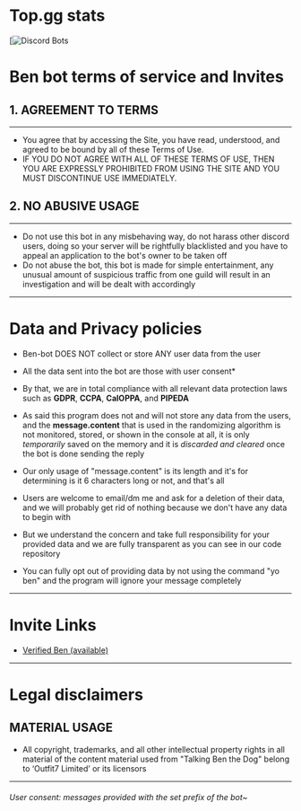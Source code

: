 # Top.gg stats
[![Discord Bots](https://top.gg/api/widget/945330615685873704.svg)
# Ben bot terms of service and Invites



## 1. AGREEMENT TO TERMS
---

- You agree that by accessing the Site, you have read, understood, and agreed to be bound by all of these Terms of Use. 
- IF YOU DO NOT AGREE WITH ALL OF THESE TERMS OF USE, THEN YOU ARE EXPRESSLY PROHIBITED FROM USING THE SITE AND YOU MUST DISCONTINUE USE IMMEDIATELY.
 
 
 
## 2. NO ABUSIVE USAGE
---


- Do not use this bot in any misbehaving way, do not harass other discord users, doing so your server will be rightfully blacklisted and you have to appeal an application to the bot's owner to be taken off
- Do not abuse the bot, this bot is made for simple entertainment, any unusual amount of suspicious traffic from one guild will result in an investigation and will be dealt with accordingly


---

# Data and Privacy policies

- Ben-bot DOES NOT collect or store ANY user data from the user
- All the data sent into the bot are those with user consent*

- By that, we are in total compliance with all relevant data protection laws such as **GDPR**, **CCPA**, **CalOPPA**, and **PIPEDA**

- As said this program does not and will not store any data from the users, and the **message.content** that is used in the randomizing algorithm is not monitored, stored, or shown in the console at all, it is only *temporarily* saved on the memory and it is *discarded and cleared* once the bot is done sending the reply

- Our only usage of "message.content" is its length and it's for determining is it 6 characters long or not, and that's all 

- Users are welcome to email/dm me and ask for a deletion of their data, and we will probably get rid of nothing because we don't have any data to begin with

- But we understand the concern and take full responsibility for your provided data and we are fully transparent as you can see in our code repository
- You can fully opt out of providing data by not using the command "yo ben" and the program will ignore your message completely 

---

# Invite Links

- [Verified Ben (available)](https://discord.com/api/oauth2/authorize?client_id=945330615685873704&permissions=412317248576&scope=bot)

---

# Legal disclaimers


## MATERIAL USAGE

- All copyright, trademarks, and all other intellectual property rights in all material of the content material used from "Talking Ben the Dog" belong to ‘Outfit7 Limited’ or its licensors


----
###### User consent: messages provided with the set prefix of the bot~

